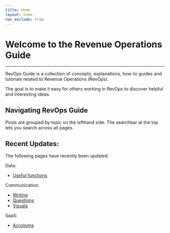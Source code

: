 ```yaml
---
title: Home
layout: home
nav_exclude: true
---
```


# Welcome to the Revenue Operations Guide

---

RevOps Guide is a collection of concepts, explanations, how-to guides and tutorials related to Revenue Operations (RevOps).

The goal is to make it easy for others working in RevOps to discover helpful and interesting ideas.

## Navigating RevOps Guide

Posts are grouped by topic on the lefthand side.
The searchbar at the top lets you search across all pages.

## Recent Updates:

The following pages have recently been updated:

Data:

- [Useful functions](https://revopsguide.net/useful-functions.html)

Communication:

- [Writing](https://revopsguide.net/writing.html)
- [Questions](https://revopsguide.net/questions.html)
- [Visuals](https://revopsguide.net/visuals.html)

SaaS:

- [Acronyms](https://revopsguide.net/acronyms.html)
